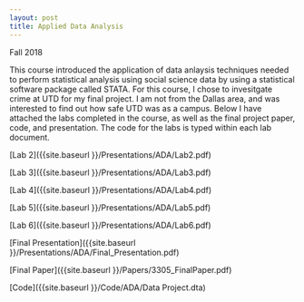 ```yaml
---
layout: post
title: Applied Data Analysis
---
```


Fall 2018

This course introduced the application of data anlaysis techniques needed to perform statistical analysis using social science data by using a statistical software package called STATA. For this course, I chose to invesitgate crime at UTD for my final project. I am not from the Dallas area, and was interested to find out how safe UTD was as a campus. Below I have attached the labs completed in the course, as well as the final project paper, code, and presentation. The code for the labs is typed within each lab document.

[Lab 2]({{site.baseurl }}/Presentations/ADA/Lab2.pdf)


[Lab 3]({{site.baseurl }}/Presentations/ADA/Lab3.pdf)


[Lab 4]({{site.baseurl }}/Presentations/ADA/Lab4.pdf)


[Lab 5]({{site.baseurl }}/Presentations/ADA/Lab5.pdf)


[Lab 6]({{site.baseurl }}/Presentations/ADA/Lab6.pdf)


[Final Presentation]({{site.baseurl }}/Presentations/ADA/Final_Presentation.pdf)


[Final Paper]({{site.baseurl }}/Papers/3305_FinalPaper.pdf)


[Code]({{site.baseurl }}/Code/ADA/Data Project.dta)
